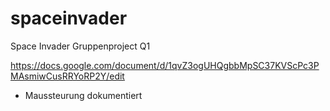 # spaceinvader
Space Invader Gruppenproject Q1

https://docs.google.com/document/d/1qvZ3ogUHQgbbMpSC37KVScPc3PMAsmiwCusRRYoRP2Y/edit
- Maussteurung dokumentiert
